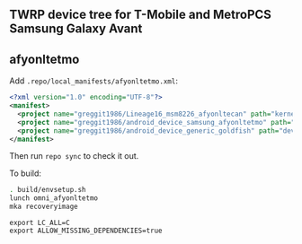 ## TWRP device tree for T-Mobile and MetroPCS Samsung Galaxy Avant
## afyonltetmo

Add `.repo/local_manifests/afyonltetmo.xml`:

```xml
<?xml version="1.0" encoding="UTF-8"?>
<manifest>
  <project name="greggit1986/Lineage16_msm8226_afyonltecan" path="kernel/samsung/msm8226" remote="github" revision="updtfw01" />
  <project name="greggit1986/android_device_samsung_afyonltetmo" path="device/samsung/afyonltetmo" remote="github" revision="android-5.1" />
  <project name="greggit1986/android_device_generic_goldfish" path="device/generic/goldfish" remote="github" revision="android-5.1" />
</manifest>
```

Then run `repo sync` to check it out.

To build:

```sh
. build/envsetup.sh
lunch omni_afyonltetmo
mka recoveryimage
```
```Copy and paste to the command line if necessary to fix locale and missing dependencies  errors: 
export LC_ALL=C
export ALLOW_MISSING_DEPENDENCIES=true
